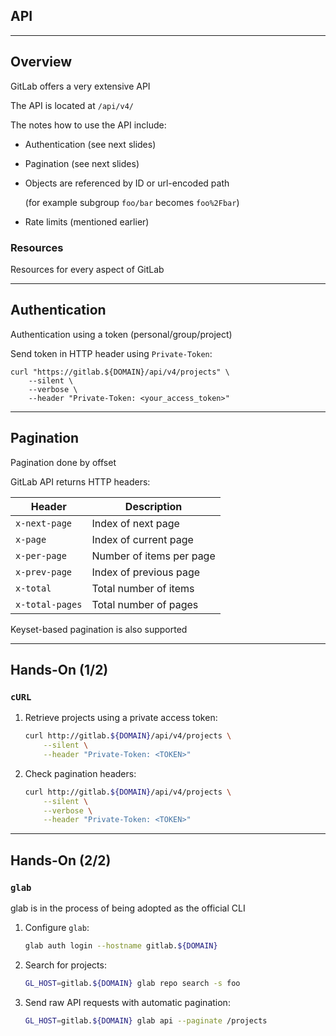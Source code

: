 <!-- .slide: id="gitlab_api" class="vertical-center" -->

<i class="fa-duotone fa-gears fa-8x fa-duotone-colors" style="float: right; color: grey;"></i>

## API

---

## Overview

<i class="fa-duotone fa-gears fa-4x fa-duotone-colors-inverted" style="float: right;"></i>

GitLab offers a very extensive API [<i class="fa-solid fa-arrow-up-right-from-square"></i>](https://docs.gitlab.com/ee/api/)

The API is located at `/api/v4/`

The notes how to use the API [<i class="fa-solid fa-arrow-up-right-from-square"></i>](https://docs.gitlab.com/ee/api/#how-to-use-the-api) include:

- Authentication (see next slides)
- Pagination (see next slides)
- Objects are referenced by ID or url-encoded path
  
  (for example subgroup `foo/bar` becomes `foo%2Fbar`)

- Rate limits (mentioned earlier)

### Resources

Resources for every aspect of GitLab [<i class="fa-solid fa-arrow-up-right-from-square"></i>](https://docs.gitlab.com/ee/api/api_resources.html)

---

## Authentication

<i class="fa-duotone fa-key-skeleton fa-4x fa-duotone-colors-inverted" style="float: right;"></i>

Authentication [<i class="fa-solid fa-arrow-up-right-from-square"></i>](https://docs.gitlab.com/ee/api/#authentication) using a token (personal/group/project)

Send token in HTTP header using `Private-Token`:

```
curl "https://gitlab.${DOMAIN}/api/v4/projects" \
    --silent \
    --verbose \
    --header "Private-Token: <your_access_token>"
```

---

## Pagination

<i class="fa-duotone fa-scroll-old fa-4x fa-duotone-colors-inverted" style="float: right;"></i>

Pagination [<i class="fa-solid fa-arrow-up-right-from-square"></i>](https://docs.gitlab.com/ee/api/#pagination) done by offset

GitLab API returns HTTP headers:

| Header          | Description              |
|-----------------|--------------------------|
| `x-next-page`   | Index of next page       |
| `x-page`        | Index of current page    |
| `x-per-page`    | Number of items per page |
| `x-prev-page`   | Index of previous page   |
| `x-total`       | Total number of items    |
| `x-total-pages` | Total number of pages    |

Keyset-based pagination [<i class="fa-solid fa-arrow-up-right-from-square"></i>](https://docs.gitlab.com/ee/api/#keyset-based-pagination) is also supported

---

## Hands-On (1/2)

### `cURL`

1. Retrieve projects using a private access token:

    ```bash
    curl http://gitlab.${DOMAIN}/api/v4/projects \
        --silent \
        --header "Private-Token: <TOKEN>"
    ```
    <!-- .element: style="width: 30em;" -->

1. Check pagination headers:

    ```bash
    curl http://gitlab.${DOMAIN}/api/v4/projects \
        --silent \
        --verbose \
        --header "Private-Token: <TOKEN>"
    ```
    <!-- .element: style="width: 30em;" -->

---

## Hands-On (2/2)

### `glab`

glab [<i class="fa-solid fa-arrow-up-right-from-square"></i>](https://gitlab.com/gitlab-org/cli) is in the process of being adopted as the official CLI

1. Configure `glab`:

    ```bash
    glab auth login --hostname gitlab.${DOMAIN}
    ```
    <!-- .element: style="width: 32em;" -->

1. Search for projects:

    ```bash
    GL_HOST=gitlab.${DOMAIN} glab repo search -s foo
    ```
    <!-- .element: style="width: 32em;" -->

1. Send raw API requests with automatic pagination:

    ```bash
    GL_HOST=gitlab.${DOMAIN} glab api --paginate /projects
    ```
    <!-- .element: style="width: 32em;" -->


